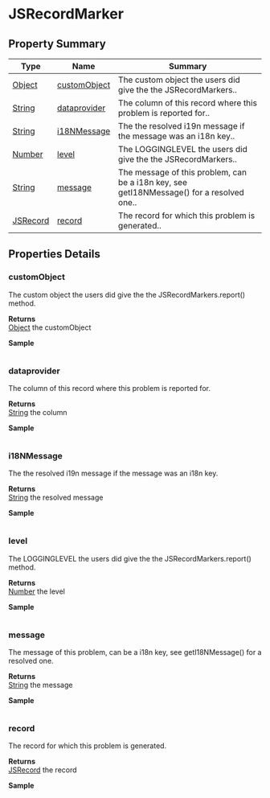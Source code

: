 # JSRecordMarker

## Property Summary

| Type                          | Name                                           | Summary                                                                                   |
| ----------------------------- | ---------------------------------------------- | ----------------------------------------------------------------------------------------- |
| [Object](../js-lib/object.md) | [customObject](jsrecordmarker.md#customObject) | The custom object the users did give the the JSRecordMarkers..                            |
| [String](../js-lib/string.md) | [dataprovider](jsrecordmarker.md#dataprovider) | The column of this record where this problem is reported for..                            |
| [String](../js-lib/string.md) | [i18NMessage](jsrecordmarker.md#i18NMessage)   | The the resolved i19n message if the message was an i18n key..                            |
| [Number](../js-lib/number.md) | [level](jsrecordmarker.md#level)               | The LOGGINGLEVEL the users did give the the JSRecordMarkers..                             |
| [String](../js-lib/string.md) | [message](jsrecordmarker.md#message)           | The message of this problem, can be a i18n key, see getI18NMessage() for a resolved one.. |
| [JSRecord](jsrecord.md)       | [record](jsrecordmarker.md#record)             | The record for which this problem is generated..                                          |

## Properties Details

### customObject

The custom object the users did give the the JSRecordMarkers.report() method.

**Returns**\
[Object](../js-lib/object.md) the customObject

**Sample**

```javascript
```

### dataprovider

The column of this record where this problem is reported for.

**Returns**\
[String](../js-lib/string.md) the column

**Sample**

```javascript
```

### i18NMessage

The the resolved i19n message if the message was an i18n key.

**Returns**\
[String](../js-lib/string.md) the resolved message

**Sample**

```javascript
```

### level

The LOGGINGLEVEL the users did give the the JSRecordMarkers.report() method.

**Returns**\
[Number](../js-lib/number.md) the level

**Sample**

```javascript
```

### message

The message of this problem, can be a i18n key, see getI18NMessage() for a resolved one.

**Returns**\
[String](../js-lib/string.md) the message

**Sample**

```javascript
```

### record

The record for which this problem is generated.

**Returns**\
[JSRecord](jsrecord.md) the record

**Sample**

```javascript
```
